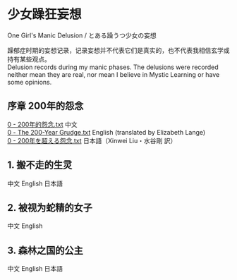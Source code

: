 # 少女躁狂妄想 
One Girl's Manic Delusion / とある躁うつ少女の妄想  

躁郁症时期的妄想记录，记录妄想并不代表它们是真实的，也不代表我相信玄学或持有某些观点。  
Delusion records during my manic phases. The delusions were recorded neither mean they are real, nor mean I believe in Mystic Learning or have some opinions.  
## 序章 200年的怨念
[0 - 200年的怨念.txt](https://github.com/SnowyYANG/TongLingHime/blob/master/0%20-%20200%E5%B9%B4%E7%9A%84%E6%80%A8%E5%BF%B5.txt) 中文  
[0 - The 200-Year Grudge.txt](https://github.com/SnowyYANG/TongLingHime/blob/master/0%20-%20The%20200-Year%20Grudge.txt) English (translated by Elizabeth Lange)  
[0 - 200年を超える怨念.txt](https://github.com/SnowyYANG/TongLingHime/blob/master/0%20-%20200%E5%B9%B4%E3%82%92%E8%B6%85%E3%81%88%E3%82%8B%E6%80%A8%E5%BF%B5.txt) 日本語（Xinwei Liu・水谷剛 訳）
## 1. 搬不走的生灵
中文 English 日本語
## 2. 被视为蛇精的女子
中文 English
## 3. 森林之国的公主
中文 English 日本語
